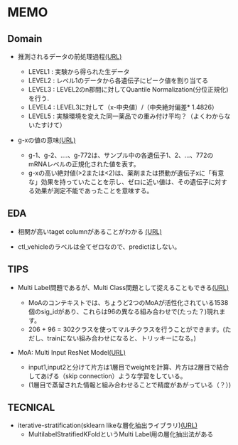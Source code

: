 # MEMO

## Domain
- 推測されるデータの前処理過程[(URL)](https://www.kaggle.com/c/lish-moa/discussion/184005#1034211)
    * LEVEL1 : 実験から得られた生データ
    * LEVEL2 : レベル1のデータから各遺伝子にピーク値を割り当てる
    * LEVEL3 : LEVEL2のn郡間に対してQuantile Normalization(分位正規化)を行う.
    * LEVEL4 : LEVEL3に対して（x-中央値）/（中央絶対偏差* 1.4826）
    * LEVEL5 : 実験環境を変えた同一薬品での重み付け平均？（よくわからないたすけて）

- g-xの値の意味[(URL)](https://www.kaggle.com/c/lish-moa/discussion/180390#1000307)
    * g-1、g-2、....、g-772は、サンプル中の各遺伝子1、2、...、772のmRNAレベルの正規化された値を表す。
    * g-xの高い絶対値(>2または<2)は、薬剤または摂動が遺伝子xに「有意な」効果を持っていたことを示し、ゼロに近い値は、その遺伝子に対する効果が測定不能であったことを意味する。

## EDA
- 相関が高いtaget columnがあることがわかる [(URL)](https://www.kaggle.com/amiiiney/drugs-classification-mechanisms-of-action#4-Targets-(MoA))

- ctl_vehicleのラベルは全てゼロなので、predictはしない。

## TIPS
- Multi Label問題であるが、Multi Class問題として捉えることもできる[(URL)](https://www.kaggle.com/c/lish-moa/discussion/180500)
    * MoAのコンテキストでは、ちょうど2つのMoAが活性化されている1538個のsig_idがあり、これらは96の異なる組み合わせで(たった？)現れます。
    * 206 + 96 = 302クラスを使ってマルチクラスを行うことができます。(ただし、trainにない組み合わせになると、トリッキーになる。)

- MoA: Multi Input ResNet Model[(URL)](https://www.kaggle.com/rahulsd91/moa-multi-input-resnet-model)
    * input1,input2と分けて片方は1層目でweightを計算、片方は2層目で結合してあげる（skip connection）ような学習をしている。
    * (1層目で蒸留された情報と組み合わせることで精度があがっている（？）)

## TECNICAL
- iterative-stratification(sklearn likeな層化抽出ライブラリ)[(URL)](https://github.com/trent-b/iterative-stratification)
    * MultilabelStratifiedKFoldというMulti Label用の層化抽出法がある